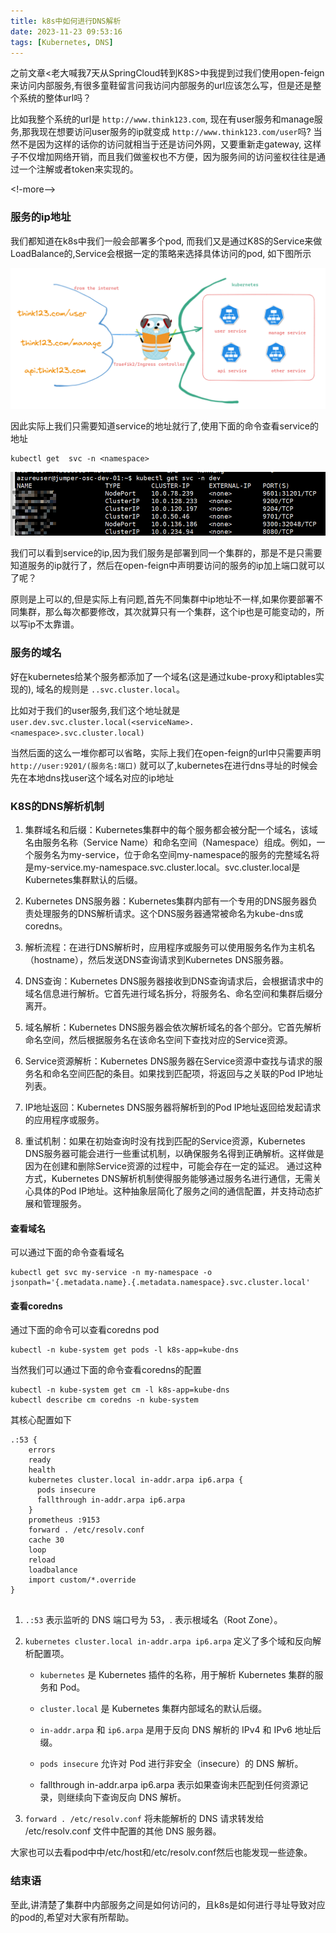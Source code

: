 ```yaml
---
title: k8s中如何进行DNS解析
date: 2023-11-23 09:53:16
tags: [Kubernetes, DNS]
---
```


之前文章<老大喊我7天从SpringCloud转到K8S>中我提到过我们使用open-feign来访问内部服务,有很多童鞋留言问我访问内部服务的url应该怎么写，但是还是整个系统的整体url吗？

比如我整个系统的url是  `http://www.think123.com`, 现在有user服务和manage服务,那我现在想要访问user服务的ip就变成 `http://www.think123.com/user`吗? 当然不是因为这样的话你的访问就相当于还是访问外网，又要重新走gateway, 这样子不仅增加网络开销，而且我们做鉴权也不方便，因为服务间的访问鉴权往往是通过一个注解或者token来实现的。

<!-more-->


### 服务的ip地址

我们都知道在k8s中我们一般会部署多个pod, 而我们又是通过K8S的Service来做LoadBalance的,Service会根据一定的策略来选择具体访问的pod, 如下图所示

![访问](/images/k8s/website-to-k8s.png)

因此实际上我们只需要知道service的地址就行了,使用下面的命令查看service的地址

```
kubectl get  svc -n <namespace>
```
![service](/images/k8s/svc-ip.png)

我们可以看到service的ip,因为我们服务是部署到同一个集群的，那是不是只需要知道服务的ip就行了，然后在open-feign中声明要访问的服务的ip加上端口就可以了呢？

原则是上可以的,但是实际上有问题,首先不同集群中ip地址不一样,如果你要部署不同集群，那么每次都要修改，其次就算只有一个集群，这个ip也是可能变动的，所以写ip不太靠谱。

### 服务的域名

好在kubernetes给某个服务都添加了一个域名(这是通过kube-proxy和iptables实现的), 域名的规则是  `..svc.cluster.local`。 

比如对于我们的user服务,我们这个地址就是 `user.dev.svc.cluster.local(<serviceName>.<namespace>.svc.cluster.local)`

当然后面的这么一堆你都可以省略，实际上我们在open-feign的url中只需要声明 `http://user:9201/(服务名:端口)` 就可以了,kubernetes在进行dns寻址的时候会先在本地dns找user这个域名对应的ip地址

### K8S的DNS解析机制

1. 集群域名和后缀：Kubernetes集群中的每个服务都会被分配一个域名，该域名由服务名称（Service Name）和命名空间（Namespace）组成。例如，一个服务名为my-service，位于命名空间my-namespace的服务的完整域名将是my-service.my-namespace.svc.cluster.local。svc.cluster.local是Kubernetes集群默认的后缀。

2. Kubernetes DNS服务器：Kubernetes集群内部有一个专用的DNS服务器负责处理服务的DNS解析请求。这个DNS服务器通常被命名为kube-dns或coredns。

3. 解析流程：在进行DNS解析时，应用程序或服务可以使用服务名作为主机名（hostname），然后发送DNS查询请求到Kubernetes DNS服务器。

4. DNS查询：Kubernetes DNS服务器接收到DNS查询请求后，会根据请求中的域名信息进行解析。它首先进行域名拆分，将服务名、命名空间和集群后缀分离开。

5. 域名解析：Kubernetes DNS服务器会依次解析域名的各个部分。它首先解析命名空间，然后根据服务名在该命名空间下查找对应的Service资源。

6. Service资源解析：Kubernetes DNS服务器在Service资源中查找与请求的服务名和命名空间匹配的条目。如果找到匹配项，将返回与之关联的Pod IP地址列表。

7. IP地址返回：Kubernetes DNS服务器将解析到的Pod IP地址返回给发起请求的应用程序或服务。

8. 重试机制：如果在初始查询时没有找到匹配的Service资源，Kubernetes DNS服务器可能会进行一些重试机制，以确保服务名得到正确解析。这样做是因为在创建和删除Service资源的过程中，可能会存在一定的延迟。
通过这种方式，Kubernetes DNS解析机制使得服务能够通过服务名进行通信，无需关心具体的Pod IP地址。这种抽象层简化了服务之间的通信配置，并支持动态扩展和管理服务。


#### 查看域名

可以通过下面的命令查看域名

```
kubectl get svc my-service -n my-namespace -o jsonpath='{.metadata.name}.{.metadata.namespace}.svc.cluster.local'
```

#### 查看coredns

通过下面的命令可以查看coredns pod

```
kubectl -n kube-system get pods -l k8s-app=kube-dns
```

当然我们可以通过下面的命令查看coredns的配置

```
kubectl -n kube-system get cm -l k8s-app=kube-dns
kubectl describe cm coredns -n kube-system
```

其核心配置如下

```
.:53 {
    errors
    ready
    health
    kubernetes cluster.local in-addr.arpa ip6.arpa {
      pods insecure
      fallthrough in-addr.arpa ip6.arpa
    }
    prometheus :9153
    forward . /etc/resolv.conf
    cache 30
    loop
    reload
    loadbalance
    import custom/*.override
}


```
1. `.:53` 表示监听的 DNS 端口号为 53，. 表示根域名（Root Zone）。

2. `kubernetes cluster.local in-addr.arpa ip6.arpa` 定义了多个域和反向解析配置项。

	+ `kubernetes` 是 Kubernetes 插件的名称，用于解析 Kubernetes 集群的服务和 Pod。

	+ `cluster.local` 是 Kubernetes 集群内部域名的默认后缀。

	+ `in-addr.arpa` 和 `ip6.arpa` 是用于反向 DNS 解析的 IPv4 和 IPv6 地址后缀。

	+ `pods insecure` 允许对 Pod 进行非安全（insecure）的 DNS 解析。

	+ fallthrough in-addr.arpa ip6.arpa 表示如果查询未匹配到任何资源记录，则继续向下查询反向 DNS 解析。
3. `forward . /etc/resolv.conf` 将未能解析的 DNS 请求转发给 /etc/resolv.conf 文件中配置的其他 DNS 服务器。



大家也可以去看pod中中/etc/host和/etc/resolv.conf然后也能发现一些迹象。


### 结束语

至此,讲清楚了集群中内部服务之间是如何访问的，且k8s是如何进行寻址导致对应的pod的,希望对大家有所帮助。